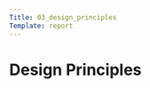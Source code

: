 ```yaml
---
Title: 03_design_principles
Template: report
---
```

Design Principles
================================================================